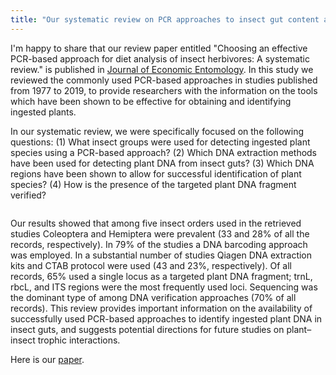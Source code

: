 ```yaml
---
title: "Our systematic review on PCR approaches to insect gut content analysis is published!"
---
```


I'm happy to share that our review paper entitled "Choosing an effective PCR-based approach for diet analysis of insect herbivores: A systematic review." is published in [Journal of Economic Entomology](https://academic.oup.com/jee/advance-article-abstract/doi/10.1093/jee/toab057/6209424).  <!--more--> In this study we reviewed the commonly used PCR-based approaches in studies published from 1977 to 2019, to provide researchers with the information on the tools which have been shown to be effective for obtaining and identifying ingested plants. 

In our systematic review, we were specifically focused on the following questions:
(1) What insect groups were used for detecting ingested plant species using a PCR-based approach?
(2) Which DNA extraction methods have been used for detecting plant DNA from insect guts? 
(3) Which DNA regions have been shown to allow for successful identification of plant species? 
(4) How is the presence of the targeted plant DNA fragment verified?


<div class="row">
  <div class="col-sm">
    <figure class="text-center">
    <img class="ic4f-mtrig ic4f-zoomin figure-img img-fluid ic4f-max-height-md"
    src="{{ '/assets/content/misc/review-fig1.jpg' | relative_url }}" alt="">
    </figure>
  </div>
</div>

Our results showed that among five insect orders used in the retrieved studies Coleoptera and Hemiptera were prevalent (33 and 28% of all the records, respectively). In 79% of the studies a DNA barcoding approach was employed. In a substantial number of studies Qiagen DNA extraction kits and CTAB protocol were used (43 and 23%, respectively). Of all records, 65% used a single locus as a targeted plant DNA fragment; trnL, rbcL, and ITS regions were the most frequently used loci. Sequencing was the dominant type of among DNA verification approaches (70% of all records). This review provides important information on the availability of successfully used PCR-based approaches to identify ingested plant DNA in insect guts, and suggests potential directions for future studies on plant–insect trophic interactions.

Here is our <a href="{{ 'assets/content/publications/2021_choosingPCRapproach.pdf' | relative_url }}">paper</a>.

